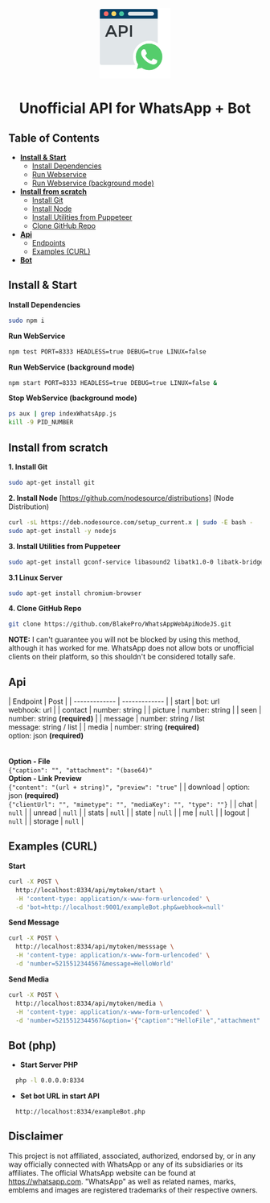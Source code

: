 <p align="center">
  <a href="https://github.com/BlakePro/WhatsAppApiNodeJS">
    <img src="mediaBot/Api_WhatsApp_Bot.png" alt="Api WhatsApp Bot Unofficial" width="140" height="140">
  </a>
  <h1 align="center">Unofficial API for WhatsApp + Bot</h1>
</p>

## Table of Contents

* **[Install & Start](#start)**
  - [Install Dependencies](#dependencies)
  - [Run Webservice](#run)
  - [Run Webservice (background mode)](#runbackground)
* **[Install from scratch](#scratch)**
  - [Install Git](#git)
  - [Install Node](#node)
  - [Install Utilities from Puppeteer](#utilities)
  - [Clone GitHub Repo](#clone)
* **[Api](#api)**
  - [Endpoints](#endpoints)
  - [Examples (CURL)](#apiexamples)
* **[Bot](#bot)**

<a name="start"></a>
## Install & Start

<a name="dependencies"></a>
**Install Dependencies**
```sh
sudo npm i
```

**Run WebService**
```sh
npm test PORT=8333 HEADLESS=true DEBUG=true LINUX=false
```

**Run WebService (background mode)**
```sh
npm start PORT=8333 HEADLESS=true DEBUG=true LINUX=false &
```

**Stop WebService (background mode)**
```sh
ps aux | grep indexWhatsApp.js
kill -9 PID_NUMBER
```

<a name="scratch"></a>
## Install from scratch

<a name="git"></a>
**1. Install Git**
```sh
sudo apt-get install git
```

<a name="node"></a>
**2. Install Node**
[https://github.com/nodesource/distributions] (Node Distribution)
```sh
curl -sL https://deb.nodesource.com/setup_current.x | sudo -E bash -
sudo apt-get install -y nodejs
```

<a name="utilities"></a>
**3. Install Utilities from Puppeteer**
```sh
sudo apt-get install gconf-service libasound2 libatk1.0-0 libatk-bridge2.0-0 libc6 libcairo2 libcups2 libdbus-1-3 libexpat1 libfontconfig1 libgcc1 libgconf-2-4 libgdk-pixbuf2.0-0 libglib2.0-0 libgtk-3-0 libnspr4 libpango-1.0-0 libpangocairo-1.0-0 libstdc++6 libx11-6 libx11-xcb1 libxcb1 libxcomposite1 libxcursor1 libxdamage1 libxext6 libxfixes3 libxi6 libxrandr2 libxrender1 libxss1 libxtst6 ca-certificates fonts-liberation libappindicator1 libnss3 lsb-release xdg-utils wget
```

**3.1 Linux Server**
```sh
sudo apt-get install chromium-browser
```

<a name="clone"></a>
**4. Clone GitHub Repo**
```sh
git clone https://github.com/BlakePro/WhatsAppWebApiNodeJS.git
```

**NOTE:** I can't guarantee you will not be blocked by using this method, although it has worked for me. WhatsApp does not allow bots or unofficial clients on their platform, so this shouldn't be considered totally safe.

<a name="api"></a>
## Api
<a name="endpoints"></a>
| Endpoint        | Post           |
| -------------   | -------------  |
| start           | bot: url <br>  webhook: url  |
| contact         | number: string |
| picture           | number: string |
| seen            | number: string **(required)** |
| message         | number: string / list <br> message: string / list |
| media           | number: string **(required)** <br> option: json **(required)** <br><br><br> **Option -  File**<br>```{"caption": "", "attachment": "(base64)"``` <br> **Option - Link Preview**<br>```{"content": "(url + string)", "preview": "true"``` |
| download        | option: json **(required)** <br> ```{"clientUrl": "", "mimetype": "", "mediaKey": "", "type": ""}```  |
| chat            | `null`           |
| unread          | `null`           |
| stats           | `null`           |
| state           | `null`           |
| me              | `null`           |
| logout          | `null`           |
| storage         | `null`          |

## Examples (CURL)
<a name="apiexamples"></a>

**Start**
```sh
curl -X POST \
  http://localhost:8334/api/mytoken/start \
  -H 'content-type: application/x-www-form-urlencoded' \
  -d 'bot=http://localhost:9001/exampleBot.php&webhook=null'
```

**Send Message**
```sh
curl -X POST \
  http://localhost:8334/api/mytoken/messsage \
  -H 'content-type: application/x-www-form-urlencoded' \
  -d 'number=5215512344567&message=HelloWorld'
```

**Send Media**
```sh
curl -X POST \
  http://localhost:8334/api/mytoken/media \
  -H 'content-type: application/x-www-form-urlencoded' \
  -d 'number=5215512344567&option='{"caption":"HelloFile","attachment":"data:image/svg+xml;base64,PHN2ZyB4bWxucz0iaHR0cDovL3d3dy53My5vcmcvMjAwMC9zdmciIHdpZHRoPSIyNCIgaGVpZ2h0PSIyNCIgdmlld0JveD0iMCAwIDI0IDI0IiBmaWxsPSJub25lIiBzdHJva2U9ImN1cnJlbnRDb2xvciIgc3Ryb2tlLXdpZHRoPSIyIiBzdHJva2UtbGluZWNhcD0icm91bmQiIHN0cm9rZS1saW5lam9pbj0icm91bmQiIGNsYXNzPSJmZWF0aGVyIGZlYXRoZXItY2lyY2xlIj48Y2lyY2xlIGN4PSIxMiIgY3k9IjEyIiByPSIxMCI+PC9jaXJjbGU+PC9zdmc+"}''
```

<a name="bot"></a>
## Bot (php)
- **Start Server PHP**
```sh
  php -l 0.0.0.0:8334
```
- **Set bot URL in start API**
```
  http://localhost:8334/exampleBot.php
```

## Disclaimer

This project is not affiliated, associated, authorized, endorsed by, or in any way officially connected with WhatsApp or any of its subsidiaries or its affiliates. The official WhatsApp website can be found at https://whatsapp.com. "WhatsApp" as well as related names, marks, emblems and images are registered trademarks of their respective owners.
